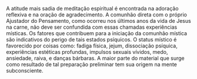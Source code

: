 ﻿A atitude mais sadia de meditação espiritual é  encontrada na adoração reflexiva e na oração de agradecimento. A comunhão direta com o próprio Ajustador do Pensamento, como ocorreu nos últimos anos da vida de Jesus na carne, não deve ser confundida com essas chamadas experiências místicas. Os fatores que contribuem para a iniciação da comunhão mística são indicativos do perigo de tais estados psíquicos. O status místico é favorecido por coisas como: fadiga física, jejum, dissociação psíquica, experiências estéticas profundas, impulsos sexuais vívidos,  medo, ansiedade, raiva, e danças bárbaras. A maior parte do material que surge como resultado de tal preparação preliminar tem sua origem na mente subconsciente.